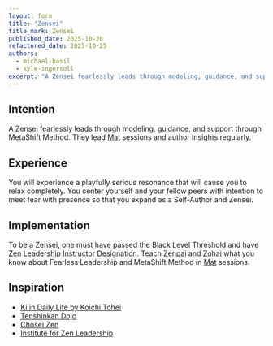 ```yaml
---
layout: form
title: "Zensei"
title_mark: Zensei
published_date: 2025-10-20
refactored_date: 2025-10-25
authors:
  - michael-basil
  - kyle-ingersoll
excerpt: "A Zensei fearlessly leads through modeling, guidance, and support through MetaShift Method."
---
```


## Intention

A Zensei fearlessly leads through modeling, guidance, and support through MetaShift Method. They lead [Mat](../mat/) sessions and author Insights regularly.

## Experience

You will experience a playfully serious resonance that will cause you to relax completely. You center yourself and your fellow peers with intention to meet fear with presence so that you expand as a Self-Author and Zensei.

## Implementation

To be a Zensei, one must have passed the Black Level Threshold and have [Zen Leadership Instructor Designation](https://zenleader.global/programs/coachinstructor/zlinstructor). Teach [Zenpai](../zenpai/) and [Zohai](../zohai/) what you know about Fearless Leadership and MetaShift Method in [Mat](../mat/) sessions.

## Inspiration

- [Ki in Daily Life by Koichi Tohei](https://www.amazon.com/Ki-Daily-Life-Koichi-Tohei/dp/4889960716)
- [Tenshinkan Dojo](https://japaneseculturecenter.com/classes/aikido)
- [Chosei Zen](https://www.choseizen.org/)
- [Institute for Zen Leadership](https://zenleader.global)
